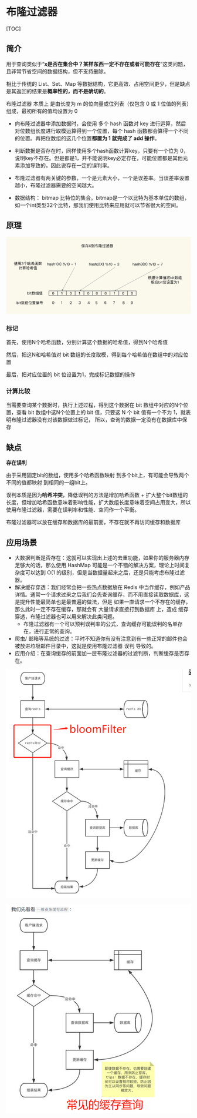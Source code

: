 # 布隆过滤器

[TOC]

## 简介

用于查询类似于“**x是否在集合中？某样东西一定不存在或者可能存在**”这类问题，且非常节省空间的数据结构，但不支持删除。

相比于传统的 List、Set、Map 等数据结构，它更高效、占用空间更少，但是缺点是其返回的结果是**概率性的，而不是确切的**。



布隆过滤器 本质上 是由长度为 m 的位向量或位列表（仅包含 0 或 1 位值的列表）组成，最初所有的值均设置为 0

- 向布隆过滤器中添加数据时，会使用 多个 hash 函数对 key 进行运算，然后对位数组长度进行取模运算得到一个位置，每个 hash 函数都会算得一个不同的位置。再把位数组的这几个位置**都置为 1 就完成了 add 操作**。
- 判断数据是否存在时，同样使用多个hash函数计算key，只要有一个位为 0，说明key不存在。但是都是1，并不能说明key必定存在，可能位置都是其他元素添加导致的，因此说存在一定的误判率。
- 布隆过滤器有两关键的参数，一个是元素大小，一个是误差率。当误差率设置越小，布隆过滤器需要的空间越大。

- 数据结构： bitmap 比特位的集合。bitmap是一个以比特为基本单位的数组，如一个int类型32个比特，那我们使用比特来应用就可以节省很大的空间。





## 原理

![image-20210912113043943](images/image-20210912113043943.png)



### 标记

首先，使用N个哈希函数，分别计算这个数据的哈希值，得到N个哈希值

然后，把这N和哈希值对 bit 数组的长度取模，得到每个哈希值在数组中的对应位置

最后，把对应位置的 bit 位设置为1，完成标记数据的操作



### 计算比较

当需要查询某个数据时，执行上述过程，得到这个数据在 bit 数组中对应的N个位置，查看 bit 数组中这N个位置上的 bit 值，只要这 N 个 bit 值有⼀个不为 1，就表明布隆过滤器没有对该数据做过标记， 所以，查询的数据⼀定没有在数据库中保存





## 缺点

**存在误判**

由于采⽤固定bit的数组，使⽤多个哈希函数映射 到多个bit上，有可能会导致两个不同的值都映射 到相同的⼀组bit上。

误判本质是因为**哈希冲突**，降低误判的⽅法是增加哈希函数 + 扩⼤整个bit数组的⻓度，但增加哈希函数意味着影响性能，扩⼤数组⻓度意味着空间占⽤变⼤，所以使⽤布隆过滤器，需要在误判率和性能、空间作⼀个平衡。

布隆过滤器可以放在缓存和数据库的最前面，不存在就不再访问缓存和数据库





## 应用场景

- 大数据判断是否存在：这就可以实现出上述的去重功能，如果你的服务器内存足够大的话，那么使用 HashMap 可能是一个不错的解决方案，理论上时间复杂度可以达到 O(1 的级别，但是当数据量起来之后，还是只能考虑布隆过滤器。
- 解决缓存穿透：我们经常会把一些热点数据放在 Redis 中当作缓存，例如产品详情。通常一个请求过来之后我们会先查询缓存，而不用直接读取数据库，这是提升性能最简单也是最普遍的做法，但是 如果一直请求一个不存在的缓存，那么此时一定不存在缓存，那就会有 大量请求直接打到数据库 上，造成 缓存穿透，布隆过滤器也可以用来解决此类问题。
  - 布隆过滤器有一个可以预判误判率的公式，查询缓存可能误判的名单存在，进行正常的查询。
- 爬虫/ 邮箱等系统的过滤：平时不知道你有没有注意到有一些正常的邮件也会被放进垃圾邮件目录中，这就是使用布隆过滤器 误判 导致的。
- 应用介绍：在查询缓存的前面加一层布隆过滤器的过滤判断，判断缓存是否存在。

![avatar](images/cacheQueryBloomFilter.jpg)



![avatar](images/cacheQueryNormal.jpg)
